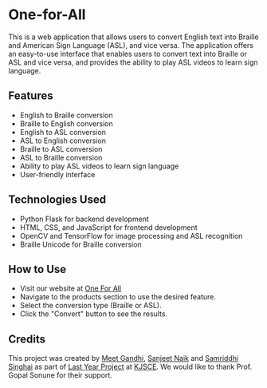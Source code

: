 # One-for-All

This is a web application that allows users to convert English text into Braille and American Sign Language (ASL), and vice versa. The application offers an easy-to-use interface that enables users to convert text into Braille or ASL and vice versa, and provides the ability to play ASL videos to learn sign language.

## Features
- English to Braille conversion
- Braille to English conversion
- English to ASL conversion
- ASL to English conversion
- Braille to ASL conversion
- ASL to Braille conversion
- Ability to play ASL videos to learn sign language
- User-friendly interface

## Technologies Used
- Python Flask for backend development
- HTML, CSS, and JavaScript for frontend development
- OpenCV and TensorFlow for image processing and ASL recognition
- Braille Unicode for Braille conversion

## How to Use
- Visit our website at [One For All](https://one-for-all.onrender.com/)
- Navigate to the products section to use the desired feature.
- Select the conversion type (Braille or ASL).
- Click the "Convert" button to see the results.

## Credits
This project was created by [Meet Gandhi](https://www.linkedin.com/in/meetgandhii/), [Sanjeet Naik](https://www.linkedin.com/in/sanjeetnnaik/) and [Samriddhi Singhai](https://www.linkedin.com/in/samriddhi-singhai-7091361a9/) as part of [Last Year Project](https://one-for-all.onrender.com/) at [KJSCE](https://kjsce.somaiya.edu/en). We would like to thank Prof. Gopal Sonune for their support.
